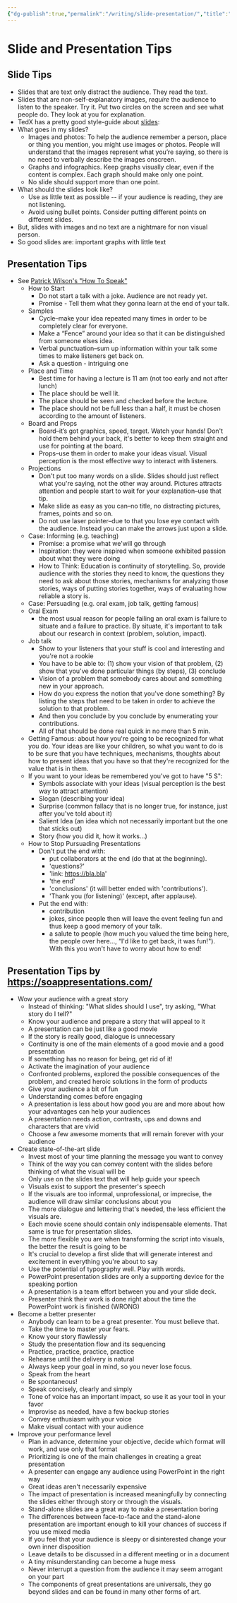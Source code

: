 ```yaml
---
{"dg-publish":true,"permalink":"/writing/slide-presentation/","title":"Slide and Presentation Tips","noteIcon":1}
---
```



# Slide and Presentation Tips

## Slide Tips

- Slides that are text only distract the audience. They read the text.
- Slides that are non-self-explanatory images, _require_ the audience to listen to the speaker. Try it. Put two circles on the screen and see what people do. They look at you for explanation.
- TedX has a pretty good style-guide about [slides](https://storage.ted.com/tedx/manuals/tedx_speaker_guide.pdf):
- What goes in my slides?
    - Images and photos: To help the audience remember a person, place or thing you mention, you might use images or photos. People will understand that the images represent what you’re saying, so there is no need to verbally describe the images onscreen.
    - Graphs and infographics. Keep graphs visually clear, even if the content is complex. Each graph should make only one point.
    - No slide should support more than one point.
- What should the slides look like?
    - Use as little text as possible -- if your audience is reading, they are not listening.
    - Avoid using bullet points. Consider putting different points on different slides.
- But, slides with images and no text are a nightmare for non visual person.
- So good slides are: important graphs with little text

## Presentation Tips

- See [Patrick Wilson's "How To Speak"](https://www.youtube.com/watch?v=Unzc731iCUY)
    - How to Start
        - Do not start a talk with a joke. Audience are not ready yet.
        - Promise - Tell them what they gonna learn at the end of your talk.
    - Samples
        - Cycle–make your idea repeated many times in order to be completely clear for everyone.
        - Make a “Fence” around your idea so that it can be distinguished from someone elses idea.
        - Verbal punctuation–sum up information within your talk some times to make listeners get back on.
        - Ask a question - intriguing one
    - Place and Time
        - Best time for having a lecture is 11 am (not too early and not after lunch)
        - The place should be well lit.
        - The place should be seen and checked before the lecture.
        - The place should not be full less than a half, it must be chosen according to the amount of listeners.
    - Board and Props
        - Board–it’s got graphics, speed, target. Watch your hands! Don't hold them behind your back, it's better to keep them straight and use for pointing at the board.
        - Props–use them in order to make your ideas visual. Visual perception is the most effective way to interact with listeners.
    - Projections
        - Don't put too many words on a slide. Slides should just reflect what you're saying, not the other way around. Pictures attracts attention and people start to wait for your explanation–use that tip.
        - Make slide as easy as you can–no title, no distracting pictures, frames, points and so on.
        - Do not use laser pointer–due to that you lose eye contact with the audience. Instead you can make the arrows just upon a slide.
    - Case: Informing (e.g. teaching)
        - Promise: a promise what we'will go through
        - Inspiration: they were inspired when someone exhibited passion about what they were doing
        - How to Think: Education is continuity of storytelling. So, provide audience with the stories they need to know, the questions they need to ask about those stories, mechanisms for analyzing those stories, ways of putting stories together, ways of evaluating how reliable a story is.
    - Case: Persuading (e.g. oral exam, job talk, getting famous)
    - Oral Exam
        - the most usual reason for people failing an oral exam is failure to situate and a failure to practice. By situate, it's important to talk about our research in context (problem, solution, impact).
    - Job talk
        - Show to your listeners that your stuff is cool and interesting and you're not a rookie
        - You have to be able to: (1) show your vision of that problem, (2) show that you've done particular things (by steps), (3) conclude
        - Vision of a problem that somebody cares about and something new in your approach.
        - How do you express the notion that you've done something? By listing the steps that need to be taken in order to achieve the solution to that problem.
        - And then you conclude by you conclude by enumerating your contributions.
        - All of that should be done real quick in no more than 5 min.
    - Getting Famous: about how you're going to be recognized for what you do. Your ideas are
like your children, so what you want to do is to be sure that you have techniques, mechanisms, thoughts about how to present ideas that you have so that they're recognized for the value that is in them.
    - If you want to your ideas be remembered you've got to have "5 S":
        - Symbols associate with your ideas (visual perception is the best way to attract attention)
        - Slogan (describing your idea)
        - Surprise (common fallacy that is no longer true, for instance, just after you've told about it)
        - Salient Idea (an idea which not necessarily important but the one that sticks out)
        - Story (how you did it, how it works…)
    - How to Stop Pursuading Presentations
        - Don't put the end with:
            - put collaborators at the end (do that at the beginning).
            - 'questions?'
            - 'link: <https://bla.bla>'
            - 'the end'
            - 'conclusions' (it will better ended with 'contributions').
            - 'Thank you (for listening)' (except, after applause).
        - Put the end with:
            - contribution
            - jokes, since people then will leave the event feeling fun and thus keep a good memory of your talk.
            - a salute to people (how much you valued the time being here, the people over here..., “I'd like to get back, it was fun!"). With this you won't have to worry about how to end!

## Presentation Tips by <https://soappresentations.com/>

- Wow your audience with a great story
    - Instead of thinking: "What slides should I use", try asking, "What story do I tell?"
    - Know your audience and prepare a story that will appeal to it
    - A presentation can be just like a good movie
    - If the story is really good, dialogue is unnecessary
    - Continuity is one of the main elements of a good movie and a good presentation
    - If something has no reason for being, get rid of it!
    - Activate the imagination of your audience
    - Confronted problems, explored the possible consequences of the problem, and created heroic solutions in the form of products
    - Give your audience a bit of fun
    - Understanding comes before engaging
    - A presentation is less about how good you are and more about how your advantages can help your audiences
    - A presentation needs action, contrasts, ups and downs and characters that are vivid
    - Choose a few awesome moments that will remain forever with your audience
- Create state-of-the-art slide
    - Invest most of your time planning the message you want to convey
    - Think of the way you can convey content with the slides before thinking of what the visual will be
    - Only use on the slides text that will help guide your speech
    - Visuals exist to support the presenter's speech
    - If the visuals are too informal, unprofessional, or imprecise, the audience will draw similar conclusions about you
    - The more dialogue and lettering that's needed, the less efficient the visuals are.
    - Each movie scene should contain only indispensable elements. That same is true for presentation slides.
    - The more flexible you are when transforming the script into visuals, the better the result is going to be
    - It's crucial to develop a first slide that will generate interest and excitement in everything you're about to say
    - Use the potential of typography well. Play with words.
    - PowerPoint presentation slides are only a supporting device for the speaking portion
    - A presentation is a team effort between you and your slide deck.
    - Presenter think their work is done right about the time the PowerPoint work is finished (WRONG)
- Become a better presenter
    - Anybody can learn to be a great presenter. You must believe that.
    - Take the time to master your fears.
    - Know your story flawlessly
    - Study the presentation flow and its sequencing
    - Practice, practice, practice, practice
    - Rehearse until the delivery is natural
    - Always keep your goal in mind, so you never lose focus.
    - Speak from the heart
    - Be spontaneous!
    - Speak concisely, clearly and simply
    - Tone of voice has an important impact, so use it as your tool in your favor
    - Improvise as needed, have a few backup stories
    - Convey enthusiasm with your voice
    - Make visual contact with your audience
- Improve your performance level
    - Plan in advance, determine your objective, decide which format will work, and use only that format
    - Prioritizing is one of the main challenges in creating a great presentation
    - A presenter can engage any audience using PowerPoint in the right way
    - Great ideas aren't necessarily expensive
    - The impact of presentation is increased meaningfully by connecting the slides either through story or through the visuals.
    - Stand-alone slides are a great way to make a presentation boring
    - The differences between face-to-face and the stand-alone presentation are important enough to kill your chances of success if you use mixed media
    - If you feel that your audience is sleepy or disinterested change your own inner disposition
    - Leave details to be discussed in a different meeting or in a document
    - A tiny misunderstanding can become a huge mess
    - Never interrupt a question from the audience it may seem arrogant on your part
    - The components of great presentations are universals, they go beyond slides and can be found in many other forms of art.
